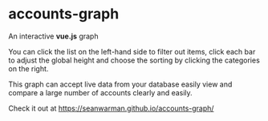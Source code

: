 # accounts-graph
An interactive **vue.js** graph

You can click the list on the left-hand side to filter out items,
click each bar to adjust the global height and choose the sorting by
clicking the categories on the right.

This graph can accept live data from your database easily view and 
compare a large number of accounts clearly and easily.

Check it out at https://seanwarman.github.io/accounts-graph/